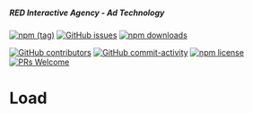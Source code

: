 ##### RED Interactive Agency - Ad Technology

[![npm (tag)](https://img.shields.io/npm/v/@ff0000-ad-tech%2Fad-load.svg?style=flat-square)](https://www.npmjs.com/package/@ff0000-ad-tech%2Fad-load)
[![GitHub issues](https://img.shields.io/github/issues/ff0000-ad-tech/ad-load.svg?style=flat-square)](https://github.com/ff0000-ad-tech/ad-load)
[![npm downloads](https://img.shields.io/npm/dm/@ff0000-ad-tech%2Fad-load.svg?style=flat-square)](https://www.npmjs.com/package/@ff0000-ad-tech%2Fad-load)

[![GitHub contributors](https://img.shields.io/github/contributors/ff0000-ad-tech/ad-load.svg?style=flat-square)](https://github.com/ff0000-ad-tech/ad-load/graphs/contributors/)
[![GitHub commit-activity](https://img.shields.io/github/commit-activity/y/ff0000-ad-tech/ad-load.svg?style=flat-square)](https://github.com/ff0000-ad-tech/ad-load/commits/master)
[![npm license](https://img.shields.io/npm/l/@ff0000-ad-tech%2Fad-load.svg?style=flat-square)](https://github.com/ff0000-ad-tech/ad-load/blob/master/LICENSE)
[![PRs Welcome](https://img.shields.io/badge/PRs-welcome-brightgreen.svg?style=flat-square)](http://makeapullrequest.com)

# Load



